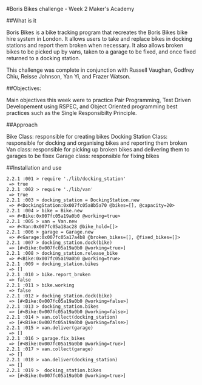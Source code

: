 #Boris Bikes challenge - Week 2 Maker's Academy

##What is it

Boris Bikes is a bike tracking program that recreates the Boris Bikes bike hire system in London. It allows users to take and replace bikes in docking stations and report them broken when necessary. It also allows broken bikes to be picked up by vans, taken to a garage to be fixed, and once fixed returned to a docking station. 

This challenge was complete in conjunction with Russell Vaughan, Godfrey Chiu, Reisse Johnson, Yan Yi, and Frazer Watson. 

##Objectives:

Main objectives this week were to practice Pair Programming, Test Driven Developement using RSPEC, and Object Oriented programming best practices such as the Single Responsibilty Principle. 

##Approach

Bike Class: responsible for creating bikes
Docking Station Class: responsible for docking and organising bikes and reporting them broken
Van class: responsible for picking up broken bikes and delivering them to garages to be fixex
Garage class: responsible for fixing bikes

##Installation and use

```
2.2.1 :001 > require './lib/docking_station'
 => true 
2.2.1 :002 > require './lib/van'
 => true 
2.2.1 :003 > docking_station = DockingStation.new
 => #<DockingStation:0x007fc05a8b5a70 @bikes=[], @capacity=20> 
2.2.1 :004 > bike = Bike.new
 => #<Bike:0x007fc05a19a0b0 @working=true> 
2.2.1 :005 > van = Van.new
 => #<Van:0x007fc05a18ac28 @bike_hold=[]> 
2.2.1 :006 > garage = Garage.new
 => #<Garage:0x007fc05a17a4b8 @broken_bikes=[], @fixed_bikes=[]> 
2.2.1 :007 > docking_station.dock(bike)
 => [#<Bike:0x007fc05a19a0b0 @working=true>] 
2.2.1 :008 > docking_station.release_bike
 => #<Bike:0x007fc05a19a0b0 @working=true> 
2.2.1 :009 > docking_station.bikes
 => [] 
2.2.1 :010 > bike.report_broken
 => false 
2.2.1 :011 > bike.working
 => false 
2.2.1 :012 > docking_station.dock(bike)
 => [#<Bike:0x007fc05a19a0b0 @working=false>] 
2.2.1 :013 > docking_station.bikes
 => [#<Bike:0x007fc05a19a0b0 @working=false>] 
2.2.1 :014 > van.collect(docking_station)
 => [#<Bike:0x007fc05a19a0b0 @working=false>] 
2.2.1 :015 > van.deliver(garage)
 => [] 
2.2.1 :016 > garage.fix_bikes
 => [#<Bike:0x007fc05a19a0b0 @working=true>] 
2.2.1 :017 > van.collect(garage)
 => [] 
2.2.1 :018 > van.deliver(docking_station)
 => [] 
2.2.1 :019 >  docking_station.bikes
 => [#<Bike:0x007fc05a19a0b0 @working=true>] 

